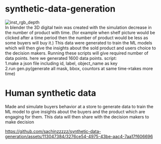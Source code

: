 
# synthetic-data-generation </br> 
![inst_rgb_depth](https://github.com/sachinzzzzz/synthetic-data-generation/assets/113047384/536f2f58-cbd3-4baa-b707-801efbd61230)
</br>
In blender the 3D digital twin was created with the simulation decrease in the number of product with time. (for example when shelf picture would be clicked after a time period then the number of product would be less as some buyers will buy it.) This data were generated to train the ML models which will then give the insights about the sold  product and users choice to the decision makers.
Running these scripts will give required number of data points. here we generated 1600 data points.
script:</br>
1.make a json file including id, label, object_name as key</br>
2.run gen.py(generate all mask, bbox, countors at same time->takes more time)
</br>
# Human synthetic data
Made and simulate buyers behavior at a store to generate data to train the ML model to give insights about the buyers and the product which are engaging for them.
This data will then share with the decision makers to make decision
</br>

https://github.com/sachinzzzzz/synthetic-data-generation/assets/113047384/3276ce54-4975-43be-aac4-7aa17f606696 


